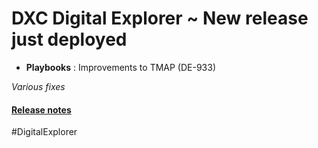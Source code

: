 # DXC Digital Explorer ~ New release just deployed

- **Playbooks** : Improvements to TMAP (DE-933)

_Various fixes_

#### [Release notes](https://github.com/dxc-technology/dxc-digitalexplorer/blob/master/ReleaseNotes/2019.10.08.md)

#DigitalExplorer